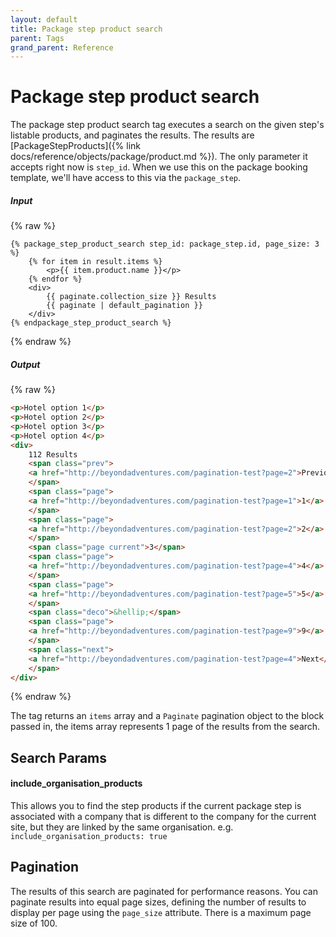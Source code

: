 ```yaml
---
layout: default
title: Package step product search
parent: Tags
grand_parent: Reference
---
```


# Package step product search

The package step product search tag executes a search on the given step's listable products, and paginates the results. The results are [PackageStepProducts]({% link docs/reference/objects/package/product.md %}). The only parameter it accepts right now is `step_id`. When we use this on the package booking template, we'll have access to this via the `package_step`.

##### Input
{% raw %}
```liquid
{% package_step_product_search step_id: package_step.id, page_size: 3 %}
    {% for item in result.items %}
        <p>{{ item.product.name }}</p>
    {% endfor %}
    <div>
        {{ paginate.collection_size }} Results
        {{ paginate | default_pagination }}
    </div>
{% endpackage_step_product_search %}
```
{% endraw %}

##### Output
{% raw %}
```html
<p>Hotel option 1</p>
<p>Hotel option 2</p>
<p>Hotel option 3</p>
<p>Hotel option 4</p>
<div>
    112 Results
    <span class="prev">
    <a href="http://beyondadventures.com/pagination-test?page=2">Previous</a>
    </span>
    <span class="page">
    <a href="http://beyondadventures.com/pagination-test?page=1">1</a>
    </span>
    <span class="page">
    <a href="http://beyondadventures.com/pagination-test?page=2">2</a>
    </span>
    <span class="page current">3</span>
    <span class="page">
    <a href="http://beyondadventures.com/pagination-test?page=4">4</a>
    </span>
    <span class="page">
    <a href="http://beyondadventures.com/pagination-test?page=5">5</a>
    </span>
    <span class="deco">&hellip;</span>
    <span class="page">
    <a href="http://beyondadventures.com/pagination-test?page=9">9</a>
    </span>
    <span class="next">
    <a href="http://beyondadventures.com/pagination-test?page=4">Next</a>
    </span>
</div>
```
{% endraw %}

The tag returns an `items` array and a `Paginate` pagination object to the block passed in, the items array represents 1 page of the results from the search.

## Search Params

#### include_organisation_products

This allows you to find the step products if the current package step is associated with a company that is different to the company for the current site, but they are linked by the same organisation. e.g. `include_organisation_products: true`

## Pagination

The results of this search are paginated for performance reasons.
You can paginate results into equal page sizes, defining the number of results to display per page using the `page_size` attribute. There is a maximum page size of 100.
